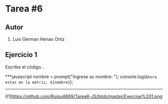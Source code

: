 # Tarea #6

## Autor
1. Luis German Henao Ortiz

## Ejercicio 1
Escribe el código...

***javascript
nombre = prompt("Ingrese su nombre: ");
console.log(`Ahora estas en la matriz, ${nombre}`);
***

[I1]https://github.com/Ruisu4869/Tarea6-JS/blob/master/Exercise%201.png